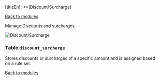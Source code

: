 [titleEn]: <>(Discount/Surcharge)

[Back to modules](./../10-modules.md)

Manage Discounts and surcharges.

![Discount/Surcharge](./dist/erd-shopware-core-checkout-discountsurcharge.svg)


### Table `discount_surcharge`

Stores discounts or surcharges of a specific amount and is assigned based on a rule set.


[Back to modules](./../10-modules.md)
